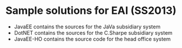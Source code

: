 Sample solutions for EAI (SS2013)
=================================

* JavaEE contains the sources for the JaVa subsidiary system
* DotNET contains the sources for the C.Sharpe subsidiary system
* JavaEE-HO contains the source code for the head office system
